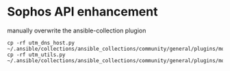 # Sophos API enhancement

manually overwrite the ansible-collection plugion

```
cp -rf utm_dns_host.py  ~/.ansible/collections/ansible_collections/community/general/plugins/modules/web_infrastructure/sophos_utm/utm_dns_host.py
cp -rf utm_utils.py ~/.ansible/collections/ansible_collections/community/general/plugins/module_utils/utm_utils.py
```
